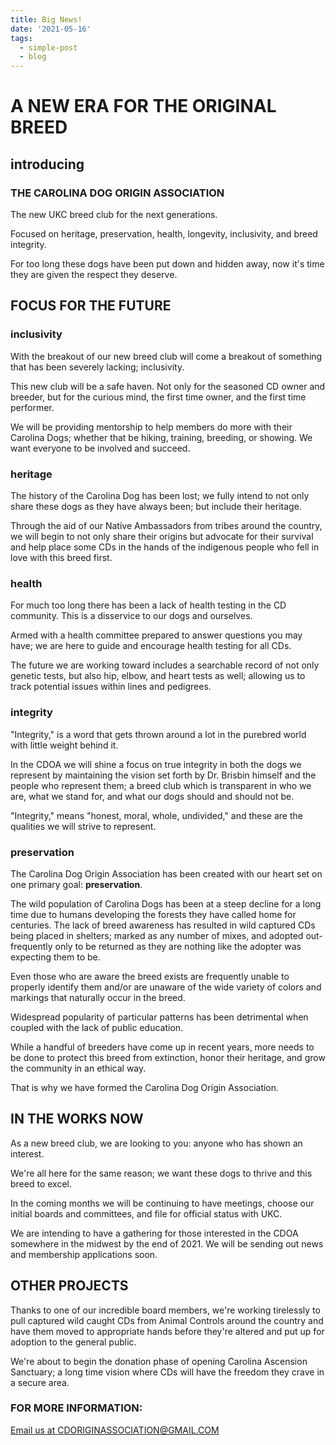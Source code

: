 ```yaml
---
title: Big News!
date: '2021-05-16'
tags:
  - simple-post
  - blog
---
```

# A NEW ERA FOR THE ORIGINAL BREED

## introducing

### THE CAROLINA DOG ORIGIN ASSOCIATION

The new UKC breed club for the next generations.

Focused on heritage, preservation, health, longevity, inclusivity, and breed integrity.

For too long these dogs have been put down and hidden away, now it's time they are given the respect they deserve.

## FOCUS FOR THE FUTURE

### inclusivity

With the breakout of our new breed club will come a breakout of something that has been severely
lacking; inclusivity.

This new club will be a safe haven. Not only for the seasoned CD owner and breeder, but for the curious mind, the first time owner, and the first time performer.

We will be providing mentorship to help members do more with their Carolina Dogs; whether that be hiking, training, breeding, or showing. We want everyone to be involved and succeed.

### heritage

The history of the Carolina Dog has been lost; we fully intend to not only share these dogs as they have always been; but include their heritage.

Through the aid of our Native Ambassadors from tribes around the country, we will begin to not only share their origins but advocate for their survival and help place some CDs in the hands of the indigenous people who fell in love with this breed first.

### health

For much too long there has been a lack of health testing in the CD community. This is a disservice to our dogs and ourselves.

Armed with a health committee prepared to answer questions you may have; we are here to guide and encourage health testing for all CDs.

The future we are working toward includes a searchable record of not only genetic tests, but also hip, elbow, and heart tests as well; allowing us to track potential issues within lines and pedigrees.

### integrity

"Integrity," is a word that gets thrown around a lot in the purebred world with little weight behind it.

In the CDOA we will shine a focus on true integrity in both the dogs we represent by maintaining the vision set forth by Dr. Brisbin himself and the people who represent them; a breed club which is transparent in who we are, what we stand for, and what our dogs should and should not be.

"Integrity," means "honest, moral, whole, undivided," and these are the qualities we will strive to represent.


### preservation

The Carolina Dog Origin Association has been created with our heart set on one primary goal: **preservation**.

The wild population of Carolina Dogs has been at a steep decline for a long time due to humans developing the forests they have called home for centuries. The lack of breed awareness has resulted in wild captured CDs being placed in shelters; marked as any number of mixes, and adopted out-frequently only to be returned as they are nothing like the adopter was expecting them to be.

Even those who are aware the breed exists are frequently unable to properly identify them and/or are unaware of the wide variety of colors and markings that naturally occur in the breed.

Widespread popularity of particular patterns has been detrimental when coupled with the lack of public education.

While a handful of breeders have come up in recent years, more needs to be done to protect this breed from extinction, honor their heritage, and grow the community in an ethical way.

That is why we have formed the Carolina Dog Origin Association.

## IN THE WORKS NOW

As a new breed club, we are looking to you: anyone who has shown an interest.

We're all here for the same reason; we want these dogs to thrive and this breed to excel.

In the coming months we will be continuing to have meetings, choose our initial boards and committees, and file for official status with UKC.

We are intending to have a gathering for those interested in the CDOA somewhere in the midwest by the end of 2021. We will be sending out news and membership applications soon.

## OTHER PROJECTS

Thanks to one of our incredible board members, we're working tirelessly to pull captured wild caught CDs from Animal Controls around the country and have them moved to appropriate hands before they're altered and put up for adoption to the general public.

We're about to begin the donation phase of opening Carolina Ascension Sanctuary; a long time vision where CDs will have the freedom they crave in a secure area.

### FOR MORE INFORMATION:


<a href="mailto:CDORIGINASSOCIATION@GMAIL.COM">Email us at CDORIGINASSOCIATION@GMAIL.COM</a>
